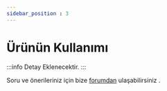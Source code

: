 ```yaml
---
sidebar_position : 3
---
```


# Ürünün Kullanımı

:::info
Detay Eklenecektir.
:::

Soru ve önerileriniz için bize [forumdan](https://forum.degzrobotics.com/)    ulaşabilirsiniz .